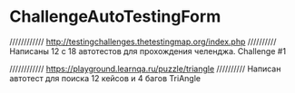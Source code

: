 # ChallengeAutoTestingForm

//////////// http://testingchallenges.thetestingmap.org/index.php //////////
Написаны 12 с 18 автотестов для прохождения челенджа.
Challenge #1


//////////// https://playground.learnqa.ru/puzzle/triangle //////////
Написан автотест для поиска 12 кейсов и 4 багов TriAngle
